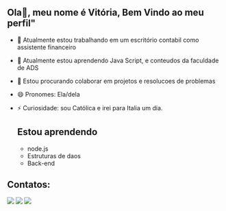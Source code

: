 ## Ola👋, meu nome é Vitória, Bem Vindo ao meu perfil"


- 🔭 Atualmente estou trabalhando em um escritório contabil como assistente financeiro
- 🌱 Atualmente estou aprendendo Java Script, e conteudos da faculdade de ADS
- 👯 Estou procurando colaborar em projetos e resolucoes de problemas
- 😄 Pronomes: Ela/dela
- ⚡ Curiosidade: sou Católica e irei para Italia um dia.

  ## Estou aprendendo
  - node.js
  - Estruturas de daos
  - Back-end

## Contatos:

<div>
<a href="https://instagram.com/girly_vitoria" target="_blank"><img loading="lazy" src="https://img.shields.io/badge/-Instagram-%23E4405F?style=for-the-badge&logo=instagram&logoColor=white" target="_blank"></a>
<a href = "vivitoiaromero@gmail.com"><img loading="lazy" src="https://img.shields.io/badge/Gmail-D14836?style=for-the-badge&logo=gmail&logoColor=white" target="_blank"></a>
<a href="https://www.linkedin.com/in/vitoria-romero-07b001279" target="_blank"><img loading="lazy" src="https://img.shields.io/badge/-LinkedIn-%230077B5?style=for-the-badge&logo=linkedin&logoColor=white" target="_blank"></a>   
</div>

